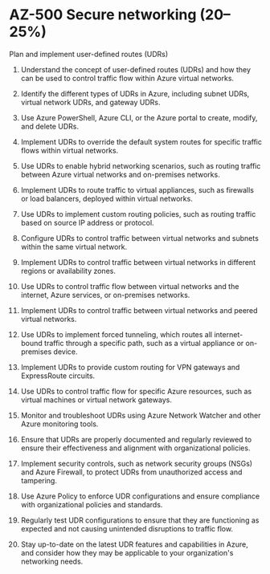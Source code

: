 # AZ-500  Secure networking (20–25%)

Plan and implement user-defined routes (UDRs) 


1. Understand the concept of user-defined routes (UDRs) and how they can be used to control traffic flow within Azure virtual networks. 

2. Identify the different types of UDRs in Azure, including subnet UDRs, virtual network UDRs, and gateway UDRs. 

3. Use Azure PowerShell, Azure CLI, or the Azure portal to create, modify, and delete UDRs. 

4. Implement UDRs to override the default system routes for specific traffic flows within virtual networks. 

5. Use UDRs to enable hybrid networking scenarios, such as routing traffic between Azure virtual networks and on-premises networks. 

6. Implement UDRs to route traffic to virtual appliances, such as firewalls or load balancers, deployed within virtual networks. 

7. Use UDRs to implement custom routing policies, such as routing traffic based on source IP address or protocol. 

8. Configure UDRs to control traffic between virtual networks and subnets within the same virtual network. 

9. Implement UDRs to control traffic between virtual networks in different regions or availability zones. 

10. Use UDRs to control traffic flow between virtual networks and the internet, Azure services, or on-premises networks. 

11. Implement UDRs to control traffic between virtual networks and peered virtual networks. 

12. Use UDRs to implement forced tunneling, which routes all internet-bound traffic through a specific path, such as a virtual appliance or on-premises device. 

13. Implement UDRs to provide custom routing for VPN gateways and ExpressRoute circuits. 

14. Use UDRs to control traffic flow for specific Azure resources, such as virtual machines or virtual network gateways. 

15. Monitor and troubleshoot UDRs using Azure Network Watcher and other Azure monitoring tools. 

16. Ensure that UDRs are properly documented and regularly reviewed to ensure their effectiveness and alignment with organizational policies. 

17. Implement security controls, such as network security groups (NSGs) and Azure Firewall, to protect UDRs from unauthorized access and tampering. 

18. Use Azure Policy to enforce UDR configurations and ensure compliance with organizational policies and standards. 

19. Regularly test UDR configurations to ensure that they are functioning as expected and not causing unintended disruptions to traffic flow. 

20. Stay up-to-date on the latest UDR features and capabilities in Azure, and consider how they may be applicable to your organization's networking needs. 

 
